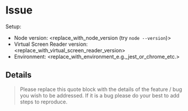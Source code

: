# Issue

Setup:

- Node version: <replace_with_node_version (try `node --version`)>
- Virtual Screen Reader version: <replace_with_virtual_screen_reader_version>
- Environment: <replace_with_environment_e.g.\_jest_or_chrome_etc.>

## Details

> Please replace this quote block with the details of the feature / bug you wish to be addressed. If it is a bug please do your best to add steps to reproduce.
